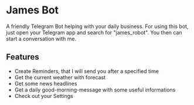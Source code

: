 # James Bot
A friendly Telegram Bot helping with your daily business. For using this bot, just open your Telegram app and search for "james_robot". You then can start a conversation with me.

## Features
* Create Reminders, that I will send you after a specified time
* Get the current weather with forecast
* Get some news headlines
* Get a daily good-morning-message with some useful informations
* Check out your Settings
